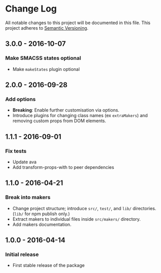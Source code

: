# Change Log
All notable changes to this project will be documented in this file.
This project adheres to [Semantic Versioning](http://semver.org/spec/v2.0.0.html).

## 3.0.0 - 2016-10-07
### Make SMACSS states optional
- Make `makeStates` plugin optional

## 2.0.0 - 2016-09-28
### Add options
- **Breaking**: Enable further customisation via options.
- Introduce plugins for changing class names (ex `extraMakers`) and removing custom props from DOM elements.

## 1.1.1 - 2016-09-01
### Fix tests
- Update ava
- Add transform-props-with to peer dependencies

## 1.1.0 - 2016-04-21
### Break into makers
- Change project structure; introduce `src/`, `test/`, and `lib/` directories. (`lib/` for npm publish only.)
- Extract makers to individual files inside `src/makers/` directory.
- Add makers documentation.

## 1.0.0 - 2016-04-14
### Initial release
- First stable release of the package
